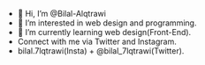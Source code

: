 - 👋 Hi, I’m @Bilal-Alqtrawi
- 👀 I’m interested in web design and programming.
- 🌱 I’m currently learning  web design(Front-End).
- Connect with me via Twitter and Instagram.
- bilal.7lqtrawi(Insta) + @bilal_7lqtrawi(Twitter).
<!---
Bilal-Alqtrawi/Bilal-Alqtrawi is a ✨ special ✨ repository because its `README.md` (this file) appears on your GitHub profile.
You can click the Preview link to take a look at your changes.
--->
